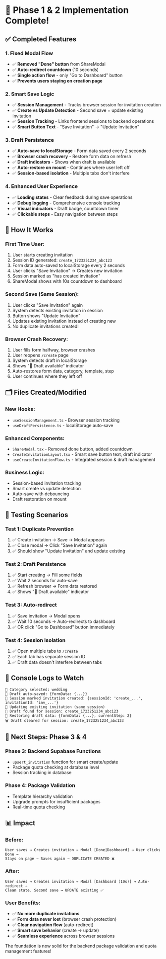 # 🚀 Phase 1 & 2 Implementation Complete!

## ✅ **Completed Features**

### **1. Fixed Modal Flow**
- ✅ **Removed "Done" button** from ShareModal
- ✅ **Auto-redirect countdown** (10 seconds)
- ✅ **Single action flow** - only "Go to Dashboard" button
- ✅ **Prevents users staying on creation page**

### **2. Smart Save Logic**
- ✅ **Session Management** - Tracks browser session for invitation creation
- ✅ **Create vs Update Detection** - Second save = update existing invitation
- ✅ **Session Tracking** - Links frontend sessions to backend operations
- ✅ **Smart Button Text** - "Save Invitation" → "Update Invitation"

### **3. Draft Persistence**
- ✅ **Auto-save to localStorage** - Form data saved every 2 seconds
- ✅ **Browser crash recovery** - Restore form data on refresh
- ✅ **Draft indicators** - Shows when draft is available
- ✅ **Auto-restore on mount** - Continues where user left off
- ✅ **Session-based isolation** - Multiple tabs don't interfere

### **4. Enhanced User Experience**
- ✅ **Loading states** - Clear feedback during save operations
- ✅ **Debug logging** - Comprehensive console tracking
- ✅ **Visual indicators** - Draft badge, countdown timer
- ✅ **Clickable steps** - Easy navigation between steps

## 🔄 **How It Works**

### **First Time User:**
1. User starts creating invitation
2. Session ID generated: `create_1723251234_abc123`
3. Form data auto-saved to localStorage every 2 seconds
4. User clicks "Save Invitation" → Creates new invitation
5. Session marked as "has created invitation"
6. ShareModal shows with 10s countdown to dashboard

### **Second Save (Same Session):**
1. User clicks "Save Invitation" again
2. System detects existing invitation in session
3. Button shows "Update Invitation"
4. Updates existing invitation instead of creating new
5. No duplicate invitations created!

### **Browser Crash Recovery:**
1. User fills form halfway, browser crashes
2. User reopens `/create` page
3. System detects draft in localStorage
4. Shows "📄 Draft available" indicator
5. Auto-restores form data, category, template, step
6. User continues where they left off

## 🗂️ **Files Created/Modified**

### **New Hooks:**
- `useSessionManagement.ts` - Browser session tracking
- `useDraftPersistence.ts` - localStorage auto-save

### **Enhanced Components:**
- `ShareModal.tsx` - Removed done button, added countdown
- `CreateInvitationLayout.tsx` - Smart save button text, draft indicator
- `useCreateInvitationFlow.ts` - Integrated session & draft management

### **Business Logic:**
- Session-based invitation tracking
- Smart create vs update detection
- Auto-save with debouncing
- Draft restoration on mount

## 🧪 **Testing Scenarios**

### **Test 1: Duplicate Prevention**
1. ✅ Create invitation → Save → Modal appears
2. ✅ Close modal → Click "Save Invitation" again
3. ✅ Should show "Update Invitation" and update existing

### **Test 2: Draft Persistence**
1. ✅ Start creating → Fill some fields
2. ✅ Wait 2 seconds for auto-save
3. ✅ Refresh browser → Form data restored
4. ✅ Shows "📄 Draft available" indicator

### **Test 3: Auto-redirect**
1. ✅ Save invitation → Modal opens
2. ✅ Wait 10 seconds → Auto-redirects to dashboard
3. ✅ OR click "Go to Dashboard" button immediately

### **Test 4: Session Isolation**
1. ✅ Open multiple tabs to `/create`
2. ✅ Each tab has separate session ID
3. ✅ Draft data doesn't interfere between tabs

## 🎯 **Console Logs to Watch**

```
🎯 Category selected: wedding
💾 Draft auto-saved: {formData: {...}}
📍 Session marked invitation created: {sessionId: 'create_...', invitationId: 'inv_...'}
🔄 Updating existing invitation (same session)
📄 Draft found for session: create_1723251234_abc123
🔄 Restoring draft data: {formData: {...}, currentStep: 2}
🗑️ Draft cleared for session: create_1723251234_abc123
```

## 🚀 **Next Steps: Phase 3 & 4**

### **Phase 3: Backend Supabase Functions**
- `upsert_invitation` function for smart create/update
- Package quota checking at database level
- Session tracking in database

### **Phase 4: Package Validation**
- Template hierarchy validation
- Upgrade prompts for insufficient packages
- Real-time quota checking

## 📊 **Impact**

### **Before:**
```
User saves → Creates invitation → Modal [Done|Dashboard] → User clicks Done → 
Stays on page → Saves again → DUPLICATE CREATED ❌
```

### **After:**
```
User saves → Creates invitation → Modal [Dashboard (10s)] → Auto-redirect →
Clean state. Second save → UPDATE existing ✅
```

### **User Benefits:**
- ✅ **No more duplicate invitations**
- ✅ **Form data never lost** (browser crash protection)
- ✅ **Clear navigation flow** (auto-redirect)
- ✅ **Smart save behavior** (create → update)
- ✅ **Seamless experience** across browser sessions

The foundation is now solid for the backend package validation and quota management features!
